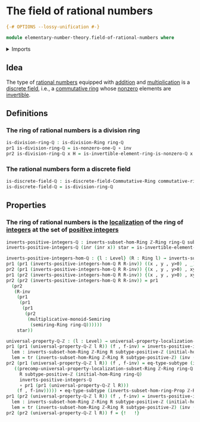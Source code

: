 # The field of rational numbers

```agda
{-# OPTIONS --lossy-unification #-}

module elementary-number-theory.field-of-rational-numbers where
```

<details><summary>Imports</summary>

```agda
open import commutative-algebra.discrete-fields

open import elementary-number-theory.additive-group-of-rational-numbers
open import elementary-number-theory.addition-rational-numbers
open import elementary-number-theory.greatest-common-divisor-integers
open import elementary-number-theory.integer-fractions
open import elementary-number-theory.integers
open import elementary-number-theory.multiplication-integer-fractions
open import elementary-number-theory.multiplication-rational-numbers
open import elementary-number-theory.multiplicative-group-of-rational-numbers
open import elementary-number-theory.multiplicative-group-of-positive-rational-numbers
open import elementary-number-theory.nonzero-rational-numbers
open import elementary-number-theory.ring-of-rational-numbers
open import elementary-number-theory.natural-numbers
open import elementary-number-theory.nonzero-integers
open import elementary-number-theory.positive-integers
open import elementary-number-theory.rational-numbers
open import elementary-number-theory.reduced-integer-fractions
open import elementary-number-theory.relatively-prime-integers
open import elementary-number-theory.ring-of-integers
open import elementary-number-theory.unit-fractions-rational-numbers

open import foundation.action-on-identifications-functions
open import foundation.dependent-pair-types
open import foundation.function-types
open import foundation.identity-types
open import foundation.iterating-automorphisms
open import foundation.images
open import foundation.unit-type
open import foundation.universe-levels

open import foundation-core.contractible-maps
open import foundation-core.contractible-types
open import foundation-core.coproduct-types
open import foundation-core.empty-types
open import foundation-core.equivalences
open import foundation-core.fibers-of-maps
open import foundation-core.retractions
open import foundation-core.sections
open import foundation-core.subtypes
open import foundation-core.transport-along-identifications

open import group-theory.cores-monoids
open import group-theory.groups
open import group-theory.invertible-elements-monoids

open import ring-theory.division-rings
open import ring-theory.groups-of-units-rings
open import ring-theory.homomorphisms-rings
open import ring-theory.initial-rings
open import ring-theory.invertible-elements-rings
open import ring-theory.localizations-rings
open import ring-theory.rings
open import ring-theory.semirings
```

</details>

## Idea

The type of [rational numbers](elementary-number-theory.rational-numbers.md)
equipped with [addition](elementary-number-theory.addition-rational-numbers.md)
and
[multiplication](elementary-number-theory.multiplication-rational-numbers.md) is
a [discrete field](commutative-algebra.discrete-fields.md), i.e., a
[commutative ring](commutative-algebra.commutative-rings.md) whose
[nonzero](elementary-number-theory.nonzero-rational-numbers.md) elements are
[invertible](ring-theory.invertible-elements-rings.md).

## Definitions

### The ring of rational numbers is a division ring

```agda
is-division-ring-ℚ : is-division-Ring ring-ℚ
pr1 is-division-ring-ℚ = is-nonzero-one-ℚ ∘ inv
pr2 is-division-ring-ℚ x H = is-invertible-element-ring-is-nonzero-ℚ x (H ∘ inv)
```

### The rational numbers form a discrete field

```agda
is-discrete-field-ℚ : is-discrete-field-Commutative-Ring commutative-ring-ℚ
is-discrete-field-ℚ = is-division-ring-ℚ
```

## Properties

### The ring of rational numbers is the [localization](ring-theory.localizations-rings.md) of the ring of [integers](elementary-number-theory.ring-of-integers.md) at the set of [positive integers](elementary-number-theory.positive-integers.md)

```agda
inverts-positive-integers-ℚ : inverts-subset-hom-Ring ℤ-Ring ring-ℚ subtype-positive-ℤ (initial-hom-Ring ring-ℚ)
inverts-positive-integers-ℚ (inr (inr x)) star = is-invertible-element-ring-is-nonzero-ℚ (pr1 (pr1 (initial-hom-Ring ring-ℚ)) (inr (inr x))) (is-nonzero-is-nonzero-numerator-ℚ (pr1 (pr1 (initial-hom-Ring ring-ℚ)) (inr (inr x))) {!   !})

inverts-positive-integers-hom-ℚ : {l : Level} (R : Ring l) → inverts-subset-hom-Ring ℤ-Ring R subtype-positive-ℤ (initial-hom-Ring R) → hom-Ring ring-ℚ R
pr1 (pr1 (inverts-positive-integers-hom-ℚ R R-inv)) ((x , y , y>0) , _) = mul-Ring R (map-hom-Ring ℤ-Ring R (initial-hom-Ring R) x) (inv-is-invertible-element-Ring R (R-inv y y>0))
pr2 (pr1 (inverts-positive-integers-hom-ℚ R R-inv)) {(x , y , y>0) , xy-red} {(z , w , w>0) , zw-red} = {!   !}
pr1 (pr2 (inverts-positive-integers-hom-ℚ R R-inv)) {(x , y , y>0) , xy-red} {(z , w , w>0) , zw-red} = {!   !}
pr2 (pr2 (inverts-positive-integers-hom-ℚ R R-inv)) = pr1
  (pr2
   (R-inv
    (pr1
     (pr1
      (pr1
       (pr2
        (multiplicative-monoid-Semiring
         (semiring-Ring ring-ℚ))))))
    star))

universal-property-ℚ-ℤ : (l : Level) → universal-property-localization-subset-Ring l ℤ-Ring ring-ℚ subtype-positive-ℤ (initial-hom-Ring ring-ℚ) inverts-positive-integers-ℚ
pr1 (pr1 (universal-property-ℚ-ℤ l R)) (f , f-inv) = inverts-positive-integers-hom-ℚ R lem where
  lem : inverts-subset-hom-Ring ℤ-Ring R subtype-positive-ℤ (initial-hom-Ring R)
  lem = tr (inverts-subset-hom-Ring ℤ-Ring R subtype-positive-ℤ) (inv (contraction-initial-hom-Ring R f)) f-inv
pr2 (pr1 (universal-property-ℚ-ℤ l R)) (f , f-inv) = eq-type-subtype (inverts-subset-hom-ring-Prop ℤ-Ring R subtype-positive-ℤ) (inv (contraction-initial-hom-Ring R (pr1
   ((precomp-universal-property-localization-subset-Ring ℤ-Ring ring-ℚ
     R subtype-positive-ℤ (initial-hom-Ring ring-ℚ)
     inverts-positive-integers-ℚ
     ∘ pr1 (pr1 (universal-property-ℚ-ℤ l R)))
    (f , f-inv))))) ∙ eq-type-subtype (inverts-subset-hom-ring-Prop ℤ-Ring R subtype-positive-ℤ) (contraction-initial-hom-Ring R f)
pr1 (pr2 (universal-property-ℚ-ℤ l R)) (f , f-inv) = inverts-positive-integers-hom-ℚ R lem where
  lem : inverts-subset-hom-Ring ℤ-Ring R subtype-positive-ℤ (initial-hom-Ring R)
  lem = tr (inverts-subset-hom-Ring ℤ-Ring R subtype-positive-ℤ) (inv (contraction-initial-hom-Ring R f)) f-inv
pr2 (pr2 (universal-property-ℚ-ℤ l R)) f = {!   !}
```
